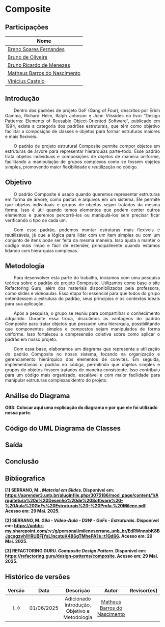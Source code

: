 # Composite

## Participações

| Nome                                 |
|--------------------------------------|
| [Breno Soares Fernandes](https://github.com/brenofrds)|
| [Bruno de Oliveira](https://github.com/BrunoOLiveirax) |
| [Bruno Ricardo de Menezes](https://github.com/EhOBruno) |
| [Matheus Barros do Nascimento](https://github.com/Ninja-Haiyai) |
| [Vinicius Castelo](https://github.com/Vini47) |

## Introdução
<p align="justify">&emsp;&emsp;Dentro dos padrões de projeto GoF (Gang of Four), descritos por Erich Gamma, Richard Helm, Ralph Johnson e John Vlissides no livro “Design Patterns: Elements of Reusable Object-Oriented Software”, publicado em 1994, existe a categoria dos padrões estruturais, que têm como objetivo facilitar a composição de classes e objetos para formar estruturas maiores e mais flexíveis.</p>

<p align="justify">&emsp;&emsp;O padrão de projeto estrutural Composite permite compor objetos em estruturas de árvore para representar hierarquias parte-todo. Esse padrão trata objetos individuais e composições de objetos de maneira uniforme, facilitando a manipulação de grupos complexos como se fossem objetos simples, promovendo maior flexibilidade e reutilização no código.</p>


## Objetivo
<p align="justify">&emsp;&emsp;O padrão Composite é usado quando queremos representar estruturas em forma de árvore, como pastas e arquivos em um sistema. Ele permite que objetos individuais e grupos de objetos sejam tratados da mesma forma. Isso é útil quando temos elementos que podem conter outros elementos e queremos percorrê-los ou manipulá-los sem precisar ficar verificando o tipo de cada um.</p>

<p align="justify">&emsp;&emsp;Com esse padrão, podemos montar estruturas mais flexíveis e reutilizáveis, já que a lógica para lidar com um item simples ou com um conjunto de itens pode ser feita da mesma maneira. Isso ajuda a manter o código mais limpo e fácil de estender, principalmente quando estamos lidando com hierarquias complexas.</p>


## Metodologia
<p align="justify"> &emsp;&emsp;Para desenvolver esta parte do trabalho, iniciamos com uma pesquisa teórica sobre o padrão de projeto Composite. Utilizamos como base o site Refactoring Guru, além dos materiais disponibilizados pela professora, como slides e videoaulas. Essa etapa foi essencial para que todos do grupo entendessem a estrutura do padrão, seus princípios e os contextos ideais para sua aplicação.</p> 
<p align="justify"> &emsp;&emsp;Após a pesquisa, o grupo se reuniu para compartilhar o conhecimento adquirido. Durante essa troca, discutimos as vantagens do padrão Composite para tratar objetos que possuem uma hierarquia, possibilitando que componentes simples e compostos sejam manipulados de forma uniforme. Isso fortaleceu a compreensão coletiva sobre como aplicar o padrão em nosso projeto.</p> 
<p align="justify"> &emsp;&emsp;Com essa base, elaboramos um diagrama que representa a utilização do padrão Composite no nosso sistema, focando na organização e gerenciamento hierárquico dos elementos de convites. Em seguida, implementamos o padrão no código, permitindo que objetos simples e grupos de objetos fossem tratados de maneira consistente. Isso contribuiu para um código mais organizado, escalável e com maior facilidade para manipular estruturas complexas dentro do projeto.</p>


## Análise do Diagrama

<b>OBS: Colocar aqui uma explicação do diagrama e por que ele foi utilizado nessa parte.<b>


## Código do UML Diagrama de Classes


## Saída


## Conclusão


## Bibliografica
[1] **SERRANO, M.**. *Material em Slides*. Disponível em: <https://aprender3.unb.br/pluginfile.php/3075186/mod_page/content/1/Arquitetura%20e%20Desenho%20de%20Software%20-%20Aula%20GoFs%20Estruturais%20-%20Profa.%20Milene.pdf>  Acesso em: 29 Mai. 2025.

[2] **SERRANO, M.** *09a - Vídeo-Aula - DSW - GoFs - Estruturais*. Disponível em: <https://unbbr-my.sharepoint.com/:v:/g/personal/mileneserrano_unb_br/EdRWnnpbK8BJqcsgzvh1HRUBFjYsL1ncotuK486gTMhePA?e=t1Qd66>. Acesso em: 29 Mai. 2025.

[3] **REFACTORING GURU**. *Composite Design Pattern*. Disponível em: <https://refactoring.guru/design-patterns/composite>. Acesso em: 29 Mai. 2025.


## Histórico de versões

| Versão |    Data    |                       Descrição                       |                        Autor                          |                      Revisor(es)                       |
| :----: | :--------: | :---------------------------------------------------: | :--------------------------------------------------: | :----------------------------------------------------: |
| `1.0`  | 01/06/2025 |          Adicionado Introdução, Objetivo e Metodologia          | [Matheus Barros do Nascimento](https://github.com/Ninja-Haiyai) |                                                      |
